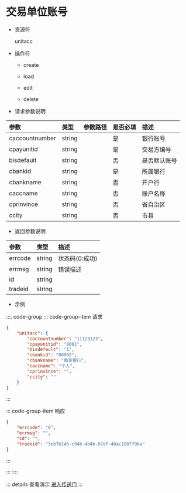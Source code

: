 # 交易单位账号

- 资源符

  unitacc
  
- 操作符

  - create <Badge type="tip" text="v1" vertical="top" />

  - load <Badge type="tip" text="v2" vertical="top" />

  - edit <Badge type="tip" text="v2" vertical="top" />

  - delete <Badge type="tip" text="v2" vertical="top" />

- 请求参数说明

|参数|类型|参数路径|是否必填|描述|
|:-|:-|:-|:-|:-|
|caccountnumber|string||是|银行账号|
|cpayunitid|string||是|交易方编号|
|bisdefault|string||否|是否默认账号|
|cbankid|string||是|所属银行|
|cbankname|string||否|开户行|
|caccname|string||否|账户名称|
|cprinvince|string||否|省自治区|
|ccity|string||否|市县|

- 返回参数说明

|参数|类型|描述|
|:-|:-|:-|
|errcode|string|状态码(0:成功)|
|errmsg|string|错误描述|
|id|string||
|tradeid|string||

- 示例

:::: code-group
::: code-group-item 请求

```json
{
    "unitacc": {
        "caccountnumber": "11123123",
        "cpayunitid": "0001",
        "bisdefault": "1",
        "cbankid": "00002",
        "cbankname": "南京银行",
        "caccname": "个人",
        "cprinvince": "",
        "ccity": ""
    }
}
```

:::

::: code-group-item 响应

```json
{
    "errcode": "0",
    "errmsg": "",
    "id": "",
    "tradeid": "3eb76146-c94b-4b4b-87ef-40ac1087f9ba"
}
```

:::

:::
::::

::: details 查看演示
[进入传送门](/images/erp/gif/unitacc.gif)
:::
